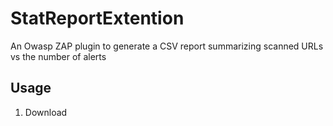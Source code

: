 # StatReportExtention
An Owasp ZAP plugin to generate a CSV report summarizing scanned URLs vs the number of alerts

## Usage

1. Download 
